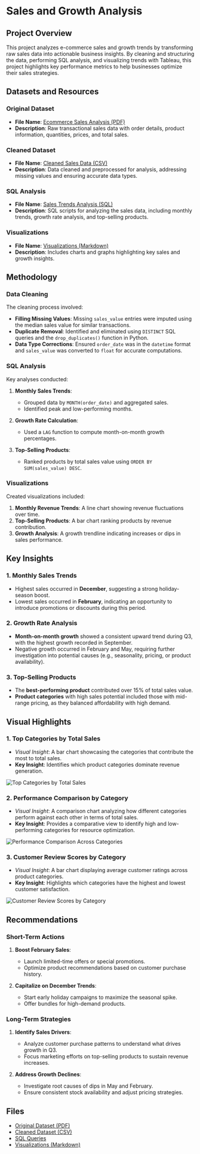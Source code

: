 # Sales and Growth Analysis 

## Project Overview

This project analyzes e-commerce sales and growth trends by transforming raw sales data into actionable business insights. By cleaning and structuring the data, performing SQL analysis, and visualizing trends with Tableau, this project highlights key performance metrics to help businesses optimize their sales strategies.

## Datasets and Resources

### Original Dataset
- **File Name**: [Ecommerce Sales Analysis (PDF)](https://github.com/tosin-e/tosin-e/blob/1526861241b1477ae31de728b9b589392fcb524e/ecommerce_sales_analysis.pdf)  
- **Description**: Raw transactional sales data with order details, product information, quantities, prices, and total sales.

### Cleaned Dataset
- **File Name**: [Cleaned Sales Data (CSV)](https://github.com/tosin-e/tosin-e/blob/main/Cleaned_Sales_Data.csv)  
- **Description**: Data cleaned and preprocessed for analysis, addressing missing values and ensuring accurate data types.

### SQL Analysis
- **File Name**: [Sales Trends Analysis (SQL)](https://github.com/tosin-e/tosin-e/blob/main/Sales_Trends_Analysis.sql)  
- **Description**: SQL scripts for analyzing the sales data, including monthly trends, growth rate analysis, and top-selling products.

### Visualizations
- **File Name**: [Visualizations (Markdown)](https://github.com/tosin-e/tosin-e/blob/main/Visualizations.md)  
- **Description**: Includes charts and graphs highlighting key sales and growth insights.

## Methodology

### Data Cleaning
The cleaning process involved:
- **Filling Missing Values**: Missing `sales_value` entries were imputed using the median sales value for similar transactions.
- **Duplicate Removal**: Identified and eliminated using `DISTINCT` SQL queries and the `drop_duplicates()` function in Python.
- **Data Type Corrections**: Ensured `order_date` was in the `datetime` format and `sales_value` was converted to `float` for accurate computations.

### SQL Analysis
Key analyses conducted:
1. **Monthly Sales Trends**:
   - Grouped data by `MONTH(order_date)` and aggregated sales.
   - Identified peak and low-performing months.
   
2. **Growth Rate Calculation**:
   - Used a `LAG` function to compute month-on-month growth percentages.
   
3. **Top-Selling Products**:
   - Ranked products by total sales value using `ORDER BY SUM(sales_value) DESC`.

### Visualizations
Created visualizations included:
1. **Monthly Revenue Trends**: A line chart showing revenue fluctuations over time.
2. **Top-Selling Products**: A bar chart ranking products by revenue contribution.
3. **Growth Analysis**: A growth trendline indicating increases or dips in sales performance.

## Key Insights

### 1. Monthly Sales Trends
- Highest sales occurred in **December**, suggesting a strong holiday-season boost.
- Lowest sales occurred in **February**, indicating an opportunity to introduce promotions or discounts during this period.

### 2. Growth Rate Analysis
- **Month-on-month growth** showed a consistent upward trend during Q3, with the highest growth recorded in September.
- Negative growth occurred in February and May, requiring further investigation into potential causes (e.g., seasonality, pricing, or product availability).

### 3. Top-Selling Products
- The **best-performing product** contributed over 15% of total sales value.
- **Product categories** with high sales potential included those with mid-range pricing, as they balanced affordability with high demand.

## Visual Highlights

### 1. **Top Categories by Total Sales**
   - *Visual Insight*: A bar chart showcasing the categories that contribute the most to total sales.
   - **Key Insight**: Identifies which product categories dominate revenue generation.

   ![Top Categories by Total Sales](https://github.com/tosin-e/tosin-e/blob/main/Top%20Categories%20of%20the%20most%20Total%20Sales.png)

### 2. **Performance Comparison by Category**
   - *Visual Insight*: A comparison chart analyzing how different categories perform against each other in terms of total sales.
   - **Key Insight**: Provides a comparative view to identify high and low-performing categories for resource optimization.

   ![Performance Comparison Across Categories](https://github.com/tosin-e/tosin-e/blob/main/Peformance%20Comparison%20Across%20Total%20Sales.png)

### 3. **Customer Review Scores by Category**
   - *Visual Insight*: A bar chart displaying average customer ratings across product categories.
   - **Key Insight**: Highlights which categories have the highest and lowest customer satisfaction.

   ![Customer Review Scores by Category](https://github.com/tosin-e/tosin-e/blob/main/Review%20Scores%20across%20Categories.png)

## Recommendations

### Short-Term Actions
1. **Boost February Sales**:
   - Launch limited-time offers or special promotions.
   - Optimize product recommendations based on customer purchase history.

2. **Capitalize on December Trends**:
   - Start early holiday campaigns to maximize the seasonal spike.
   - Offer bundles for high-demand products.

### Long-Term Strategies
1. **Identify Sales Drivers**:
   - Analyze customer purchase patterns to understand what drives growth in Q3.
   - Focus marketing efforts on top-selling products to sustain revenue increases.

2. **Address Growth Declines**:
   - Investigate root causes of dips in May and February.
   - Ensure consistent stock availability and adjust pricing strategies.

## Files
- [Original Dataset (PDF)](https://github.com/tosin-e/tosin-e/blob/1526861241b1477ae31de728b9b589392fcb524e/ecommerce_sales_analysis.pdf)
- [Cleaned Dataset (CSV)](https://github.com/tosin-e/tosin-e/blob/main/Cleaned_Sales_Data.csv)
- [SQL Queries](https://github.com/tosin-e/tosin-e/blob/main/Sales_Trends_Analysis.sql)
- [Visualizations (Markdown)](https://github.com/tosin-e/tosin-e/blob/main/Visualizations.md)
